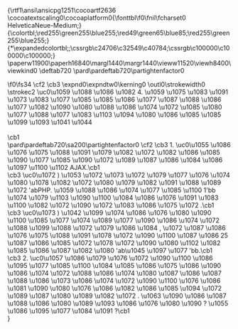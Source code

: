 {\rtf1\ansi\ansicpg1251\cocoartf2636
\cocoatextscaling0\cocoaplatform0{\fonttbl\f0\fnil\fcharset0 HelveticaNeue-Medium;}
{\colortbl;\red255\green255\blue255;\red49\green65\blue85;\red255\green255\blue255;}
{\*\expandedcolortbl;;\cssrgb\c24706\c32549\c40784;\cssrgb\c100000\c100000\c100000;}
\paperw11900\paperh16840\margl1440\margr1440\vieww11520\viewh8400\viewkind0
\deftab720
\pard\pardeftab720\partightenfactor0

\f0\fs34 \cf2 \cb3 \expnd0\expndtw0\kerning0
\outl0\strokewidth0 \strokec2 \uc0\u1059 \u1088 \u1086 \u1082  4. \u1059 \u1075 \u1083 \u1091 \u1073 \u1083 \u1077 \u1085 \u1085 \u1086 \u1077  \u1087 \u1088 \u1086 \u1077 \u1082 \u1090 \u1080 \u1088 \u1086 \u1074 \u1072 \u1085 \u1080 \u1077  \u1088 \u1077 \u1083 \u1103 \u1094 \u1080 \u1086 \u1085 \u1085 \u1099 \u1093  \u1041 \u1044 \
\
\cb1 \
\pard\pardeftab720\sa200\partightenfactor0
\cf2 \cb3 1. \uc0\u1055 \u1086 \u1076 \u1075 \u1088 \u1091 \u1079 \u1082 \u1072  \u1082 \u1086 \u1085 \u1090 \u1077 \u1085 \u1090 \u1072  \u1089  \u1087 \u1086 \u1084 \u1086 \u1097 \u1100 \u1102  AJAX.\cb1 \
\cb3 \uc0\u1072 ) \u1053 \u1072  \u1073 \u1072 \u1079 \u1077  \u1076 \u1074 \u1080 \u1078 \u1082 \u1072  \u1080 \u1079  \u1082 \u1091 \u1088 \u1089 \u1072  \'abPHP. \u1059 \u1088 \u1086 \u1074 \u1077 \u1085 \u1100  1\'bb \u1074 \u1079 \u1103 \u1090 \u1100  \u1084 \u1086 \u1076 \u1091 \u1083 \u1100  \u1082 \u1072 \u1090 \u1072 \u1083 \u1086 \u1075 \u1072 .\cb1 \
\cb3 \uc0\u1073 ) \u1042 \u1099 \u1074 \u1086 \u1076 \u1080 \u1090 \u1100  \u1085 \u1077  \u1074 \u1089 \u1077  \u1090 \u1086 \u1074 \u1072 \u1088 \u1099  \u1088 \u1072 \u1079 \u1086 \u1084 , \u1072  \u1087 \u1086 \u1076 \u1075 \u1088 \u1091 \u1078 \u1072 \u1090 \u1100  \u1087 \u1086  25 \u1087 \u1086  \u1085 \u1072 \u1078 \u1072 \u1090 \u1080 \u1102  \u1082 \u1085 \u1086 \u1087 \u1082 \u1080  \'ab\u1045 \u1097 \u1077 \'bb.\cb1 \
\cb3 2. \uc0\u1057 \u1086 \u1079 \u1076 \u1072 \u1090 \u1100  \u1086 \u1095 \u1077 \u1085 \u1100  \u1084 \u1085 \u1086 \u1075 \u1086  \u1090 \u1086 \u1074 \u1072 \u1088 \u1086 \u1074  \u1080  \u1087 \u1086 \u1087 \u1088 \u1086 \u1073 \u1086 \u1074 \u1072 \u1090 \u1100  \u1076 \u1086 \u1081 \u1090 \u1080  \u1076 \u1086  \u1082 \u1086 \u1085 \u1094 \u1072  \u1089 \u1087 \u1080 \u1089 \u1082 \u1072 . \u1063 \u1090 \u1086  \u1087 \u1088 \u1086 \u1080 \u1089 \u1093 \u1086 \u1076 \u1080 \u1090 ? \u1055 \u1086 \u1095 \u1077 \u1084 \u1091 ?\cb1 \
}